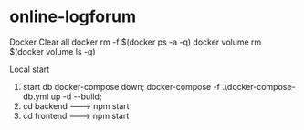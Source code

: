 # online-logforum
Docker Clear all
docker rm -f $(docker ps -a -q)
docker volume rm $(docker volume ls -q)


Local start
1. start db docker-compose down; docker-compose -f .\docker-compose-db.yml up -d --build; 
2. cd backend ---> npm start 
3. cd frontend ---> npm start
